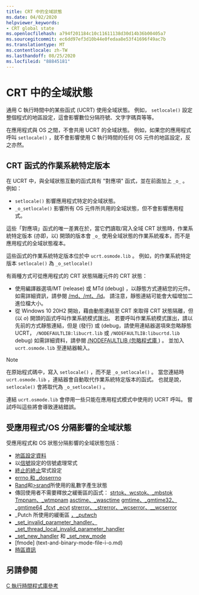 ```yaml
---
title: CRT 中的全域狀態
ms.date: 04/02/2020
helpviewer_keywords:
- CRT global state
ms.openlocfilehash: a794f201184c10c11611138d30d14b36b00405a7
ms.sourcegitcommit: ec6dd97ef3d10b44e0fedaa8e53f41696f49ac7b
ms.translationtype: MT
ms.contentlocale: zh-TW
ms.lasthandoff: 08/25/2020
ms.locfileid: "88845181"
---
```

# <a name="global-state-in-the-crt"></a>CRT 中的全域狀態

通用 C 執行時間中的某些函式 (UCRT) 使用全域狀態。 例如， `setlocale()` 設定整個程式的地區設定，這會影響數位分隔符號、文字字碼頁等等。

在應用程式與 OS 之間，不會共用 UCRT 的全域狀態。 例如，如果您的應用程式呼叫 `setlocale()` ，就不會影響使用 C 執行時間的任何 OS 元件的地區設定，反之亦然。

## <a name="os-specific-versions-of-crt-functions"></a>CRT 函式的作業系統特定版本

在 UCRT 中，與全域狀態互動的函式具有 "對應項" 函式，並在前面加上 `_o_` 。 例如：

- `setlocale()` 影響應用程式特定的全域狀態。
- `_o_setlocale()` 影響所有 OS 元件所共用的全域狀態，但不會影響應用程式。

這些「對應項」函式的唯一差異在於，當它們讀取/寫入全域 CRT 狀態時，作業系統特定版本 (亦即，以) 開頭的版本會 `_o_` 使用全域狀態的作業系統複本，而不是應用程式的全域狀態複本。

這些函式的作業系統特定版本位於中 `ucrt.osmode.lib` 。 例如，的作業系統特定版本 `setlocale()` 為 `_o_setlocale()`

有兩種方式可從應用程式的 CRT 狀態隔離元件的 CRT 狀態：

- 使用編譯器選項/MT (release) 或 MTd (debug) ，以靜態方式連結您的元件。 如需詳細資訊，請參閱 [/md、/mt、/ld](../build/reference/md-mt-ld-use-run-time-library.md)。 請注意，靜態連結可能會大幅增加二進位檔大小。
- 從 Windows 10 20H2 開始，藉由動態連結至 CRT 來取得 CRT 狀態隔離，但 (以 _o_) 開頭的函式呼叫作業系統模式匯出。 若要呼叫作業系統模式匯出，請以先前的方式靜態連結，但是 (發行) 或 (debug，請使用連結器選項來忽略靜態 UCRT， `/NODEFAULTLIB:libucrt.lib` 或 `/NODEFAULTLIB:libucrtd.lib` debug) 如需詳細資料，請參閱 [/NODEFAULTLIB (忽略程式庫 ](../build/reference/nodefaultlib-ignore-libraries.md)) 。 並加入 `ucrt.osmode.lib` 至連結器輸入。

> [!Note]
> 在原始程式碼中，寫入 `setlocale()` ，而不是 `_o_setlocale()` 。 當您連結時 `ucrt.osmode.lib` ，連結器會自動取代作業系統特定版本的函式。 也就是說， `setlocale()` 會將取代為 `_o_setlocale()` 。

連結 `ucrt.osmode.lib` 會停用一些只能在應用程式模式中使用的 UCRT 呼叫。 嘗試呼叫這些將會導致連結錯誤。

## <a name="global-state-affected-by-appos-separation"></a>受應用程式/OS 分隔影響的全域狀態

受應用程式和 OS 狀態分隔影響的全域狀態包括：

- [地區設定資料](locale.md)
- 以[信號](reference/signal.md)設定的信號處理常式
- [終止的終止](reference/set-terminate-crt.md)常式設定
- [errno 和 _doserrno](errno-doserrno-sys-errlist-and-sys-nerr.md)
- [Rand](reference/rand.md)和[>srand](reference/srand.md)所使用的亂數字產生狀態
- 傳回使用者不需要釋放之緩衝區的函式：   [strtok、wcstok、_mbstok](reference/strtok-strtok-l-wcstok-wcstok-l-mbstok-mbstok-l.md) [Tmpnam、_wtmpnam](reference/tempnam-wtempnam-tmpnam-wtmpnam.md) [asctime、_wasctime](reference/asctime-wasctime.md) [gmtime、_gmtime32、_gmtime64](reference/gmtime-gmtime32-gmtime64.md) [_fcvt](reference/fcvt.md) [_ecvt](reference/ecvt.md) [strerror、_strerror、_wcserror、__wcserror](reference/strerror-strerror-wcserror-wcserror.md)
- _Putch 所使用的緩衝區 [，_putwch](reference/putch-putwch.md)
- [_set_invalid_parameter_handler、_set_thread_local_invalid_parameter_handler](reference/set-invalid-parameter-handler-set-thread-local-invalid-parameter-handler.md)
- [_set_new_handler](reference/set-new-handler.md) 和 [_set_new_mode](reference/set-new-mode.md)
- [fmode] (text-and-binary-mode-file-i-o.md) 
- [時區資訊](time-management.md)

## <a name="see-also"></a>另請參閱

[C 執行時間程式庫參考](c-run-time-library-reference.md)
